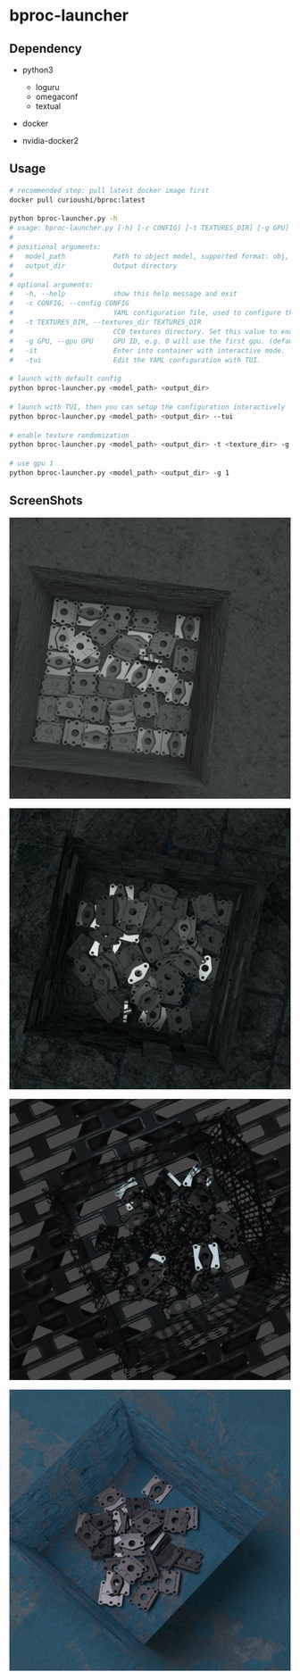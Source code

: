 # bproc-launcher


## Dependency

- python3
    - loguru
    - omegaconf
    - textual

- docker
- nvidia-docker2

## Usage

```bash
# recommended step: pull latest docker image first
docker pull curioushi/bproc:latest

python bproc-launcher.py -h
# usage: bproc-launcher.py [-h] [-c CONFIG] [-t TEXTURES_DIR] [-g GPU] [-it] [-tui] model_path output_dir
# 
# positional arguments:
#   model_path            Path to object model, supported format: obj, stl, ply
#   output_dir            Output directory
# 
# optional arguments:
#   -h, --help            show this help message and exit
#   -c CONFIG, --config CONFIG
#                         YAML configuration file, used to configure the synthetic options.
#   -t TEXTURES_DIR, --textures_dir TEXTURES_DIR
#                         CC0 textures directory. Set this value to enable material randomization.
#   -g GPU, --gpu GPU     GPU ID, e.g. 0 will use the first gpu. (default=0)
#   -it                   Enter into container with interactive mode.
#   -tui                  Edit the YAML configuration with TUI.

# launch with default config
python bproc-launcher.py <model_path> <output_dir>

# launch with TUI, then you can setup the configuration interactively
python bproc-launcher.py <model_path> <output_dir> --tui

# enable texture randomization
python bproc-launcher.py <model_path> <output_dir> -t <texture_dir> -g 1

# use gpu 1
python bproc-launcher.py <model_path> <output_dir> -g 1

```

## ScreenShots


![](readme/000001.png)

![](readme/000002.png)

![](readme/000003.png)

![](readme/000004.png)
